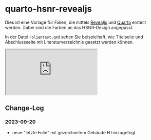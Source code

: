 # quarto-hsnr-revealjs

Dies ist eine Vorlage für Folien, die mittels [Revealjs](https://revealjs.com/) und [Quarto](https://quarto.org) erstellt werden. Dabei sind die Farben an das HSNR-Design angepasst.

In der Datei `Folientest.qmd` sehen Sie beispielhaft, wie Titelseite und Abschlussseite mit Literaturverzeichnis gesetzt werden können.


<iframe id="Folientest" src="https://git.ide3.de/fb10/quarto-hsnr-revealjs/-/raw/main/Folientest.html?inline=false"> </iframe>


## Change-Log

### 2023-09-20

- neue "letzte Folie" mit gezeichnetem Gebäude H hinzugefügt.